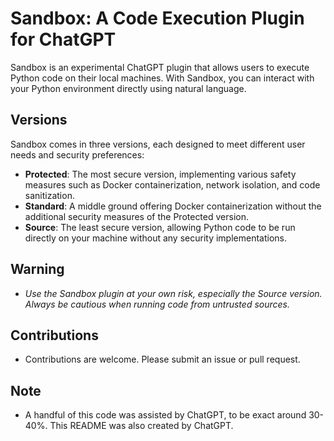 # Sandbox: A Code Execution Plugin for ChatGPT

Sandbox is an experimental ChatGPT plugin that allows users to execute Python code on their local machines. With Sandbox, you can interact with your Python environment directly using natural language.

## Versions

Sandbox comes in three versions, each designed to meet different user needs and security preferences:

- **Protected**: The most secure version, implementing various safety measures such as Docker containerization, network isolation, and code sanitization.
- **Standard**: A middle ground offering Docker containerization without the additional security measures of the Protected version.
- **Source**: The least secure version, allowing Python code to be run directly on your machine without any security implementations.

## Warning

- *Use the Sandbox plugin at your own risk, especially the Source version. Always be cautious when running code from untrusted sources.*

## Contributions

- Contributions are welcome. Please submit an issue or pull request.

## Note

- A handful of this code was assisted by ChatGPT, to be exact around 30-40%. This README was also created by ChatGPT.
